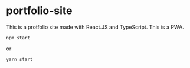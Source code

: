 # portfolio-site

This is a protfolio site made with React.JS and TypeScript. This is a PWA.

```npm start```

or

```yarn start```
